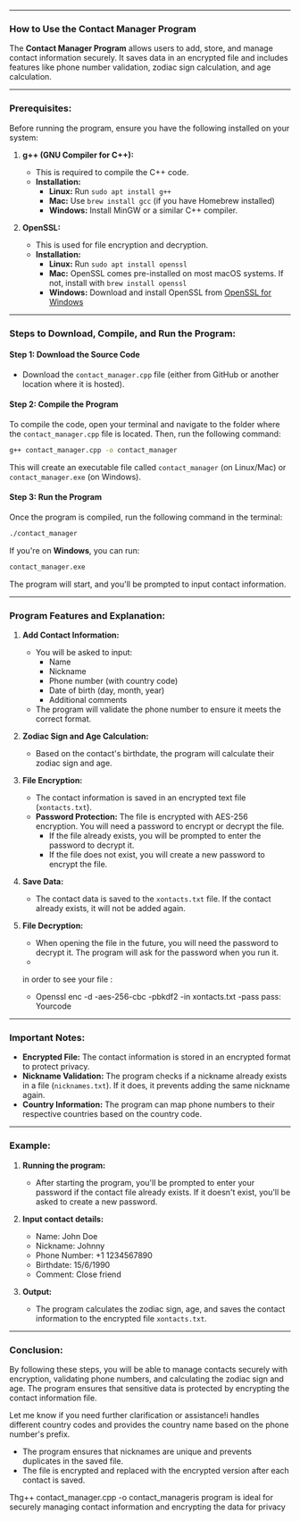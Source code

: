 
---

### **How to Use the Contact Manager Program**

The **Contact Manager Program** allows users to add, store, and manage contact information securely. It saves data in an encrypted file and includes features like phone number validation, zodiac sign calculation, and age calculation.

---

### **Prerequisites:**

Before running the program, ensure you have the following installed on your system:

1. **g++ (GNU Compiler for C++):**
   - This is required to compile the C++ code.
   - **Installation:**
     - **Linux:** Run `sudo apt install g++`
     - **Mac:** Use `brew install gcc` (if you have Homebrew installed)
     - **Windows:** Install MinGW or a similar C++ compiler.

2. **OpenSSL:**
   - This is used for file encryption and decryption.
   - **Installation:**
     - **Linux:** Run `sudo apt install openssl`
     - **Mac:** OpenSSL comes pre-installed on most macOS systems. If not, install with `brew install openssl`
     - **Windows:** Download and install OpenSSL from [OpenSSL for Windows](https://slproweb.com/products/Win32OpenSSL.html)

---

### **Steps to Download, Compile, and Run the Program:**

#### **Step 1: Download the Source Code**
- Download the `contact_manager.cpp` file (either from GitHub or another location where it is hosted).

#### **Step 2: Compile the Program**

To compile the code, open your terminal and navigate to the folder where the `contact_manager.cpp` file is located. Then, run the following command:

```bash
g++ contact_manager.cpp -o contact_manager
```

This will create an executable file called `contact_manager` (on Linux/Mac) or `contact_manager.exe` (on Windows).

#### **Step 3: Run the Program**

Once the program is compiled, run the following command in the terminal:

```bash
./contact_manager
```

If you're on **Windows**, you can run:

```bash
contact_manager.exe
```

The program will start, and you'll be prompted to input contact information.
 
---

### **Program Features and Explanation:**
 
1. **Add Contact Information:**
   - You will be asked to input:
     - Name
     - Nickname
     - Phone number (with country code)
     - Date of birth (day, month, year)
     - Additional comments
   - The program will validate the phone number to ensure it meets the correct format.

2. **Zodiac Sign and Age Calculation:**
   - Based on the contact's birthdate, the program will calculate their zodiac sign and age.
  
3. **File Encryption:**
   - The contact information is saved in an encrypted text file (`xontacts.txt`).
   - **Password Protection:** The file is encrypted with AES-256 encryption. You will need a password to encrypt or decrypt the file.
     - If the file already exists, you will be prompted to enter the password to decrypt it.
     - If the file does not exist, you will create a new password to encrypt the file.

4. **Save Data:**
   - The contact data is saved to the `xontacts.txt` file. If the contact already exists, it will not be added again.

5. **File Decryption:**
   - When opening the file in the future, you will need the password to decrypt it. The program will ask for the password when you run it.
   -
   in order to see your file :
   - Openssl enc -d -aes-256-cbc -pbkdf2 -in xontacts.txt -pass pass: Yourcode
 
---

### **Important Notes:**
 
- **Encrypted File:** The contact information is stored in an encrypted format to protect privacy.
- **Nickname Validation:** The program checks if a nickname already exists in a file (`nicknames.txt`). If it does, it prevents adding the same nickname again.
- **Country Information:** The program can map phone numbers to their respective countries based on the country code.

---

### **Example:**
 
1. **Running the program:**
   - After starting the program, you'll be prompted to enter your password if the contact file already exists. If it doesn't exist, you'll be asked to create a new password.

2. **Input contact details:**
   - Name: John Doe
   - Nickname: Johnny
   - Phone Number: +1 1234567890
   - Birthdate: 15/6/1990
   - Comment: Close friend

3. **Output:**
   - The program calculates the zodiac sign, age, and saves the contact information to the encrypted file `xontacts.txt`.

---

### **Conclusion:**

By following these steps, you will be able to manage contacts securely with encryption, validating phone numbers, and calculating the zodiac sign and age. The program ensures that sensitive data is protected by encrypting the contact information file.

Let me know if you need further clarification or assistance!i handles different country codes and provides the country name based on the phone number's prefix.
- The program ensures that nicknames are unique and prevents duplicates in the saved file.
- The file is encrypted and replaced with the encrypted version after each contact is saved.

Thg++ contact_manager.cpp -o contact_manageris program is ideal for securely managing contact information and encrypting the data for privacy
